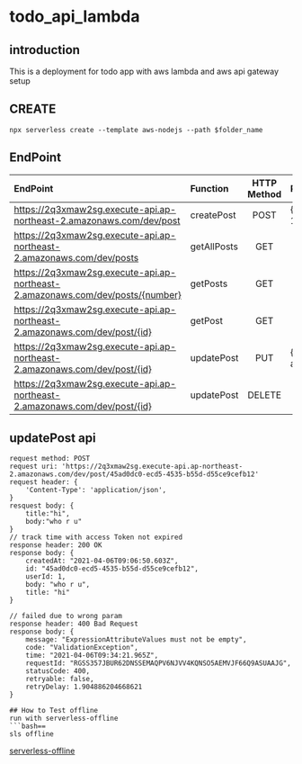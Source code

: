 # todo_api_lambda
## introduction

This is a deployment for todo app with aws lambda and aws api gateway setup

## CREATE

```bash==
npx serverless create --template aws-nodejs --path $folder_name
```

## EndPoint
| EndPoint                                                                       | Function    | HTTP Method | Request Body                       |
|:------------------------------------------------------------------------------ |:----------- |:-----------:|:---------------------------------- |
| https://2q3xmaw2sg.execute-api.ap-northeast-2.amazonaws.com/dev/post           | createPost  |    POST     | {"title":"post 1","body":"Test 1"} |
| https://2q3xmaw2sg.execute-api.ap-northeast-2.amazonaws.com/dev/posts          | getAllPosts |     GET     |                                    |
| https://2q3xmaw2sg.execute-api.ap-northeast-2.amazonaws.com/dev/posts/{number} | getPosts    |     GET     |                                    |
| https://2q3xmaw2sg.execute-api.ap-northeast-2.amazonaws.com/dev/post/{id}      | getPost     |     GET     |                                    |
| https://2q3xmaw2sg.execute-api.ap-northeast-2.amazonaws.com/dev/post/{id}      | updatePost  |     PUT     |               {"title":"hi","body":"who are u"}|
| https://2q3xmaw2sg.execute-api.ap-northeast-2.amazonaws.com/dev/post/{id}      | updatePost  |   DELETE    |                                    |

## updatePost api
```javascript=
request method: POST
request uri: 'https://2q3xmaw2sg.execute-api.ap-northeast-2.amazonaws.com/dev/post/45ad0dc0-ecd5-4535-b55d-d55ce9cefb12'
request header: {
    'Content-Type': 'application/json',
}
resquest body: {
    title:"hi",
    body:"who r u"
}
// track time with access Token not expired
response header: 200 OK
response body: {
    createdAt: "2021-04-06T09:06:50.603Z",
    id: "45ad0dc0-ecd5-4535-b55d-d55ce9cefb12",
    userId: 1,
    body: "who r u",
    title: "hi"
}

// failed due to wrong param
response header: 400 Bad Request
response body: {
    message: "ExpressionAttributeValues must not be empty",
    code: "ValidationException",
    time: "2021-04-06T09:34:21.965Z",
    requestId: "RGSS357JBUR62DNSSEMAQPV6NJVV4KQNSO5AEMVJF66Q9ASUAAJG",
    statusCode: 400,
    retryable: false,
    retryDelay: 1.904886204668621
}

## How to Test offline
run with serverless-offline
```bash==
sls offline
```
[serverless-offline](https://www.serverless.com/plugins/serverless-offline)
